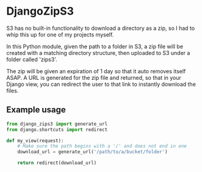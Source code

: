 # DjangoZipS3

S3 has no built-in functionality to download a directory as a zip, so I had to whip this up for one of my projects myself.

In this Python module, given the path to a folder in S3, a zip file will be created with a matching directory structure, then uploaded to S3 under a folder called 'zips3'. 

The zip will be given an expiration of 1 day so that it auto removes itself ASAP. A URL is generated for the zip file and returned, so that in your Django view, you can redirect the user to that link to instantly download the files.

## Example usage
```py
from django_zips3 import generate_url
from django.shortcuts import redirect

def my_view(request):
    # Make sure the path begins with a '/' and does not end in one
    download_url = generate_url('/path/to/a/bucket/folder')

    return redirect(download_url)
```